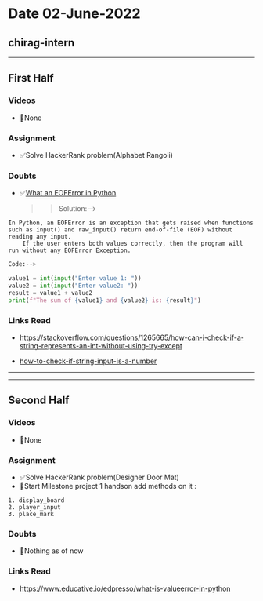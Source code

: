 # Date 02-June-2022

## chirag-intern

<hr>

## First Half

### Videos

- 🚫None

### Assignment

- ✅Solve HackerRank problem(Alphabet Rangoli)

### Doubts

- ✅[What an EOFError in Python](https://maschituts.com/what-is-an-eof-error-in-python/#:~:text=In%20Python%2C%20an%20EOFError%20is,converts%20it%20to%20a%20string.)
  > > Solution:-->

```
In Python, an EOFError is an exception that gets raised when functions such as input() and raw_input() return end-of-file (EOF) without reading any input.
    If the user enters both values correctly, then the program will run without any EOFError Exception.
```

```python
Code:-->

value1 = int(input("Enter value 1: "))
value2 = int(input("Enter value2: "))
result = value1 + value2
print(f"The sum of {value1} and {value2} is: {result}")
```

### Links Read

- https://stackoverflow.com/questions/1265665/how-can-i-check-if-a-string-represents-an-int-without-using-try-except

- [how-to-check-if-string-input-is-a-number](https://stackoverflow.com/questions/5424716/how-to-check-if-string-input-is-a-number)

<hr>
<hr>

## Second Half

### Videos

- 🚫None

### Assignment

- ✅Solve HackerRank problem(Designer Door Mat)
- 🔄Start Milestone project 1 handson add methods on it :

```
1. display_board
2. player_input
3. place_mark
```

### Doubts

- 🚫Nothing as of now

### Links Read

- https://www.educative.io/edpresso/what-is-valueerror-in-python
